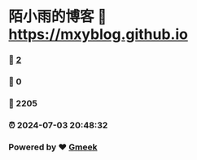 # 陌小雨的博客 :link: https://mxyblog.github.io 
### :page_facing_up: [2](https://mxyblog.github.io/tag.html) 
### :speech_balloon: 0 
### :hibiscus: 2205 
### :alarm_clock: 2024-07-03 20:48:32 
### Powered by :heart: [Gmeek](https://github.com/Meekdai/Gmeek)

